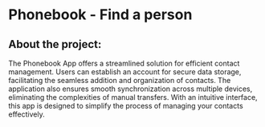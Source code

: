 # Phonebook - Find a person

## About the project:

The Phonebook App offers a streamlined solution for efficient contact management. Users can establish an account for secure data storage, facilitating the seamless addition and organization of contacts. The application also ensures smooth synchronization across multiple devices, eliminating the complexities of manual transfers. With an intuitive interface, this app is designed to simplify the process of managing your contacts effectively. 

